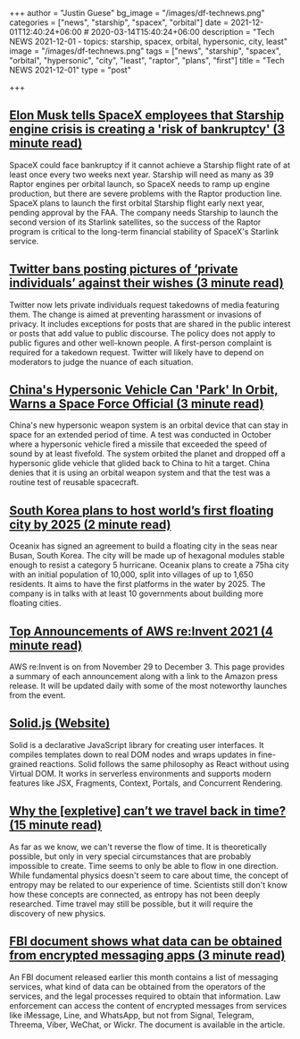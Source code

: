 +++
author = "Justin Guese"
bg_image = "/images/df-technews.png"
categories = ["news", "starship", "spacex", "orbital"]
date = 2021-12-01T12:40:24+06:00 # 2020-03-14T15:40:24+06:00
description = "Tech NEWS 2021-12-01 - topics: starship, spacex, orbital, hypersonic, city, least"
image = "/images/df-technews.png"
tags = ["news", "starship", "spacex", "orbital", "hypersonic", "city", "least", "raptor", "plans", "first"]
title = "Tech NEWS 2021-12-01"
type = "post"

+++

## [Elon Musk tells SpaceX employees that Starship engine crisis is creating a 'risk of bankruptcy' (3 minute read)](https://www.cnbc.com/2021/11/30/elon-musk-to-spacex-starships-raptor-engine-crisis-risks-bankruptcy.html)

SpaceX could face bankruptcy if it cannot achieve a Starship flight rate of at least once every two weeks next year. Starship will need as many as 39 Raptor engines per orbital launch, so SpaceX needs to ramp up engine production, but there are severe problems with the Raptor production line. SpaceX plans to launch the first orbital Starship flight early next year, pending approval by the FAA. The company needs Starship to launch the second version of its Starlink satellites, so the success of the Raptor program is critical to the long-term financial stability of SpaceX's Starlink service.

## [Twitter bans posting pictures of ‘private individuals’ against their wishes (3 minute read)](https://www.theverge.com/2021/11/30/22809746/twitter-ban-personal-information-private-media-photo-videos-harassment?scrolla=5eb6d68b7fedc32c19ef33b4)

Twitter now lets private individuals request takedowns of media featuring them. The change is aimed at preventing harassment or invasions of privacy. It includes exceptions for posts that are shared in the public interest or posts that add value to public discourse. The policy does not apply to public figures and other well-known people. A first-person complaint is required for a takedown request. Twitter will likely have to depend on moderators to judge the nuance of each situation.

## [China's Hypersonic Vehicle Can 'Park' In Orbit, Warns a Space Force Official (3 minute read)](https://interestingengineering.com/chinas-hypersonic-vehicle-can-park-in-orbit-warns-a-space-force-official)

China's new hypersonic weapon system is an orbital device that can stay in space for an extended period of time. A test was conducted in October where a hypersonic vehicle fired a missile that exceeded the speed of sound by at least fivefold. The system orbited the planet and dropped off a hypersonic glide vehicle that glided back to China to hit a target. China denies that it is using an orbital weapon system and that the test was a routine test of reusable spacecraft.

## [South Korea plans to host world’s first floating city by 2025 (2 minute read)](https://www.globalconstructionreview.com/south-korea-plans-to-host-worlds-first-floating-city-by-2025/)

Oceanix has signed an agreement to build a floating city in the seas near Busan, South Korea. The city will be made up of hexagonal modules stable enough to resist a category 5 hurricane. Oceanix plans to create a 75ha city with an initial population of 10,000, split into villages of up to 1,650 residents. It aims to have the first platforms in the water by 2025. The company is in talks with at least 10 governments about building more floating cities.

## [Top Announcements of AWS re:Invent 2021 (4 minute read)](https://aws.amazon.com/blogs/aws/top-announcements-of-aws-reinvent-2021/)

AWS re:Invent is on from November 29 to December 3. This page provides a summary of each announcement along with a link to the Amazon press release. It will be updated daily with some of the most noteworthy launches from the event.

## [Solid.js (Website)](https://www.solidjs.com/)

Solid is a declarative JavaScript library for creating user interfaces. It compiles templates down to real DOM nodes and wraps updates in fine-grained reactions. Solid follows the same philosophy as React without using Virtual DOM. It works in serverless environments and supports modern features like JSX, Fragments, Context, Portals, and Concurrent Rendering.

## [Why the [expletive] can’t we travel back in time? (15 minute read)](https://arstechnica.com/science/2021/11/why-the-expletive-cant-we-travel-back-in-time/)

As far as we know, we can't reverse the flow of time. It is theoretically possible, but only in very special circumstances that are probably impossible to create. Time seems to only be able to flow in one direction. While fundamental physics doesn't seem to care about time, the concept of entropy may be related to our experience of time. Scientists still don't know how these concepts are connected, as entropy has not been deeply researched. Time travel may still be possible, but it will require the discovery of new physics.

## [FBI document shows what data can be obtained from encrypted messaging apps (3 minute read)](https://therecord.media/fbi-document-shows-what-data-can-be-obtained-from-encrypted-messaging-apps/)

An FBI document released earlier this month contains a list of messaging services, what kind of data can be obtained from the operators of the services, and the legal processes required to obtain that information. Law enforcement can access the content of encrypted messages from services like iMessage, Line, and WhatsApp, but not from Signal, Telegram, Threema, Viber, WeChat, or Wickr. The document is available in the article.

